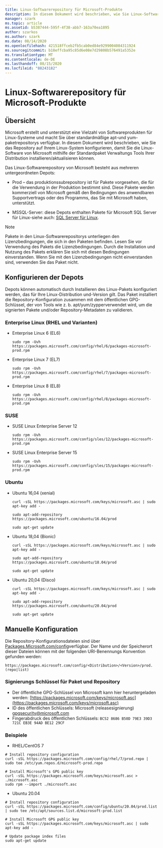 ```yaml
---
title: Linux-Softwarerepository für Microsoft-Produkte
description: In diesem Dokument wird beschrieben, wie Sie Linux-Softwarepakete für Microsoft-Produkte verwenden und installieren.
manager: szark
ms.topic: article
ms.assetid: b5387444-595f-4f38-abb7-163a70ea1895
author: szarkos
ms.author: szark
ms.date: 08/14/2020
ms.openlocfilehash: 421518ffceb2fb5cab0ed84e9299004084311924
ms.sourcegitcommit: b18effcba95c85d6e08e7d29808b576491a5352e
ms.translationtype: MT
ms.contentlocale: de-DE
ms.lasthandoff: 08/15/2020
ms.locfileid: "88243182"
---
```

# <a name="linux-software-repository-for-microsoft-products"></a>Linux-Softwarerepository für Microsoft-Produkte

## <a name="overview"></a>Übersicht

Microsoft erstellt und unterstützt eine Vielzahl von Softwareprodukten für Linux-Systeme und macht Sie über standardmäßige apt-und yum-paketrepositorys verfügbar. In diesem Dokument wird beschrieben, wie Sie das Repository auf Ihrem Linux-System konfigurieren, damit Sie die Linux-Software von Microsoft mithilfe der Standardpaket Verwaltungs Tools Ihrer Distribution installieren/aktualisieren können.

Das Linux-Softwarerepository von Microsoft besteht aus mehreren untergeordneten Depots:

 - Prod – das produktionssubrepository ist für Pakete vorgesehen, die für die Verwendung in der Produktion bestimmt sind. Diese Pakete werden kommerziell von Microsoft gemäß den Bedingungen des anwendbaren Supportvertrags oder des Programms, das Sie mit Microsoft haben, unterstützt.

 - MSSQL-Server: diese Depots enthalten Pakete für Microsoft SQL Server für Linux-siehe auch: [SQL Server für Linux](https://www.microsoft.com/sql-server/sql-server-vnext-including-Linux).

> [!NOTE]
> Pakete in den Linux-Softwarerepositorys unterliegen den Lizenzbedingungen, die sich in den Paketen befinden. Lesen Sie vor Verwendung des Pakets die Lizenzbedingungen. Durch die Installation und Nutzung des Pakets erklären Sie sich mit diesen Bedingungen einverstanden. Wenn Sie mit den Lizenzbedingungen nicht einverstanden sind, verwenden Sie das Paket nicht.

## <a name="configuring-the-repositories"></a>Konfigurieren der Depots

Depots können automatisch durch Installieren des Linux-Pakets konfiguriert werden, das für Ihre Linux-Distribution und-Version gilt. Das Paket installiert die Repository-Konfiguration zusammen mit dem öffentlichen GPG-Schlüssel, der von Tools wie z. b. apt/yum/zypperverwendet wird, um die signierten Pakete und/oder Repository-Metadaten zu validieren.

### <a name="enterprise-linux-rhel-and-variants"></a>Enterprise Linux (RHEL und Varianten)

 - Enterprise Linux 6 (EL6)<p>`sudo rpm -Uvh https://packages.microsoft.com/config/rhel/6/packages-microsoft-prod.rpm`

 - Enterprise Linux 7 (EL7)<p>`sudo rpm -Uvh https://packages.microsoft.com/config/rhel/7/packages-microsoft-prod.rpm`

 - Enterprise Linux 8 (EL8)<p>`sudo rpm -Uvh https://packages.microsoft.com/config/rhel/8/packages-microsoft-prod.rpm`

### <a name="suse"></a>SUSE

 - SUSE Linux Enterprise Server 12<p>`sudo rpm -Uvh https://packages.microsoft.com/config/sles/12/packages-microsoft-prod.rpm`

 - SUSE Linux Enterprise Server 15<p>`sudo rpm -Uvh https://packages.microsoft.com/config/sles/15/packages-microsoft-prod.rpm`

### <a name="ubuntu"></a>Ubuntu

 - Ubuntu 16,04 (xenial)<p>`curl -sSL https://packages.microsoft.com/keys/microsoft.asc | sudo apt-key add -`<p>`sudo apt-add-repository https://packages.microsoft.com/ubuntu/16.04/prod`<p>`sudo apt-get update`

 - Ubuntu 18,04 (Bionic)<p>`curl -sSL https://packages.microsoft.com/keys/microsoft.asc | sudo apt-key add -`<p>`sudo apt-add-repository https://packages.microsoft.com/ubuntu/18.04/prod`<p>`sudo apt-get update`

 - Ubuntu 20,04 (Disco)<p>`curl -sSL https://packages.microsoft.com/keys/microsoft.asc | sudo apt-key add -`<p>`sudo apt-add-repository https://packages.microsoft.com/ubuntu/20.04/prod`<p>`sudo apt-get update`

## <a name="manual-configuration"></a>Manuelle Konfiguration

Die Repository-Konfigurationsdateien sind über [Packages.Microsoft.com/config](https://packages.microsoft.com/config/)verfügbar. Der Name und der Speicherort dieser Dateien können mit der folgenden URI-Benennungs Konvention gefunden werden:

`https://packages.microsoft.com/config/<Distribution>/<Version>/prod.(repo|list)`

### <a name="package-and-repository-signing-key"></a>Signierungs Schlüssel für Paket und Repository

- Der öffentliche GPG-Schlüssel von Microsoft kann hier heruntergeladen werden: [https://packages.microsoft.com/keys/microsoft.asc](https://packages.microsoft.com/keys/microsoft.asc)
- ID des öffentlichen Schlüssels: Microsoft (releasesignierung) <gpgsecurity@microsoft.com>
- Fingerabdruck des öffentlichen Schlüssels: `BC52 8686 B50D 79E3 39D3 721C EB3E 94AD BE12 29CF`

### <a name="examples"></a>Beispiele

 - RHEL/CentOS 7

```
# Install repository configuration
curl -sSL https://packages.microsoft.com/config/rhel/7/prod.repo | sudo tee /etc/yum.repos.d/microsoft-prod.repo

# Install Microsoft's GPG public key
curl -sSL https://packages.microsoft.com/keys/microsoft.asc > ./microsoft.asc
sudo rpm --import ./microsoft.asc
```

 - Ubuntu 20.04

```
# Install repository configuration
curl -sSL https://packages.microsoft.com/config/ubuntu/20.04/prod.list | sudo tee /etc/apt/sources.list.d/microsoft-prod.list

# Install Microsoft GPG public key
curl -sSL https://packages.microsoft.com/keys/microsoft.asc | sudo apt-key add -

# Update package index files
sudo apt-get update
```
